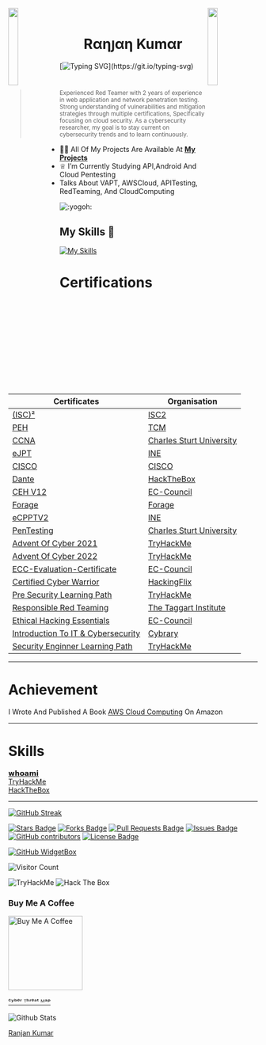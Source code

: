 <img align="left" src="https://user-images.githubusercontent.com/65187002/144930161-2f783401-8d27-4fdf-a2f7-cc0ba32f1f1f.gif" width="20%" style="display:inline;"><img align="right" src="https://user-images.githubusercontent.com/65187002/144930161-2f783401-8d27-4fdf-a2f7-cc0ba32f1f1f.gif" width="20%" style="display:inline;">
<br>



<h1 align="center">Rαηյαη Kumαr</h1>
   



[![Typing SVG](https://readme-typing-svg.herokuapp.com?font=Goblin+One&color=00FF00&width=600&lines=Certified+Ethical+Hacker;Certified+Penetration+Tester;Red+Teamer;)](https://git.io/typing-svg)

#

> <sup> Experienced Red Teamer with 2 years of experience in web application and network penetration testing. Strong understanding of vulnerabilities and mitigation strategies through multiple certifications, Specifically focusing on cloud security. As a cybersecurity researcher, my goal is to stay current on cybersecurity trends and to learn continuously.


 

- 👨‍💻 All Of My Projects Are Available At **[My Projects](https://github.com/kabir0104k?tab=repositories)**
- ♕ I’m Currently Studying API,Android And Cloud Pentesting </br>
- Talks About VAPT, AWSCloud, APITesting, RedTeaming, And CloudComputing


<img src="https://slack-imgs.com/?c=1&amp;o1=gu&amp;url=https%3A%2F%2Femoji.slack-edge.com%2FTBMH8MT1N%2Fyogoh%2Faef8c67fc050a6f6.png" aria-label="yogoh emoji" alt=":yogoh:" data-stringify-type="emoji" data-stringify-emoji=":yogoh:">

## My Skills 🚀

[![My Skills](https://skillicons.dev/icons?i=html,css,js,php,python,linux,aws,azure,gcp,git,github,powershell,bash,postman,docker&perline=15)](https://skillicons.dev)


# Certifications

| Certificates | Organisation
| - | - |
| [(ISC)²](https://www.credly.com/badges/51593902-114b-450f-bcba-2d22921d5eb7) | [ISC2](https://www.isc2.org/)
| [PEH](https://certsgithub.s3.amazonaws.com/Achievment/PEH.pdf) | [TCM](https://academy.tcm-sec.com/)
| [CCNA](https://certsgithub.s3.amazonaws.com/Achievment/Cisco+CCNA+Security_Certificate+of+Achievement.pdf) | [Charles Sturt University](https://www.csu.edu.au/)
| [eJPT](https://certsgithub.s3.amazonaws.com/Achievment/eJPT.pdf) | [INE](https://security.ine.com/)
| [CISCO](https://certsgithub.s3.amazonaws.com/Achievment/Introduction_to_Cybersecurity_Badge.pdf) | [CISCO](https://www.cisco.com/site/in/en/index.html)
| [Dante](https://certsgithub.s3.amazonaws.com/Achievment/Dante-certificate.pdf) | [HackTheBox](app.hackthebox.com/)
| [CEH V12](https://certsgithub.s3.amazonaws.com/Achievment/CEH+V12.pdf) | [EC-Council](https://www.eccouncil.org/)
| [Forage](https://certsgithub.s3.amazonaws.com/Achievment/Forage.pdf) | [Forage](https://www.theforage.com/)
| [eCPPTV2](https://certsgithub.s3.amazonaws.com/Achievment/eCPPTV2.pdf) | [INE](https://security.ine.com/)
| [PenTesting](https://certsgithub.s3.amazonaws.com/Achievment/Pen+Testing_Certificate+of+Achievement.pdf) | [Charles Sturt University](https://www.csu.edu.au/)
| [Advent Of Cyber 2021](https://tryhackme-certificates.s3-eu-west-1.amazonaws.com/THM-RWPPM07YN3.png) | [TryHackMe](https://tryhackme.com/)
| [Advent Of Cyber 2022](https://tryhackme-certificates.s3-eu-west-1.amazonaws.com/THM-UTNOERKM3F.png) | [TryHackMe](https://tryhackme.com/)
| [ECC-Evaluation-Certificate](https://certsgithub.s3.amazonaws.com/Achievment/ECC-Evaluation-Certificate.pdf) | [EC-Council](https://www.eccouncil.org/)
| [Certified Cyber Warrior](https://certsgithub.s3.amazonaws.com/Achievment/CERTIFIED+CYBER+WARRIOR.pdf) | [HackingFlix](https://www.hackingflix.com/)
| [Pre Security Learning Path](https://tryhackme-certificates.s3-eu-west-1.amazonaws.com/THM-WYIRIJQMQB.png) |  [TryHackMe](https://tryhackme.com/)
| [Responsible Red Teaming](https://certsgithub.s3.amazonaws.com/Achievment/certificate-of-completion-for-responsible-red-teaming.pdf) | [The Taggart Institute](https://taggartinstitute.org/p/responsible-red-teaming)
| [Ethical Hacking Essentials](https://certsgithub.s3.amazonaws.com/Achievment/EHE.pdf) | [EC-Council](https://codered.eccouncil.org/your-portal/home)
| [Introduction To IT & Cybersecurity](https://certsgithub.s3.amazonaws.com/Achievment/cybrary-cert-introduction-to-it-and-cybersecurity.pdf) | [Cybrary](https://www.cybrary.it/)
| [Security Enginner Learning Path](https://tryhackme-certificates.s3-eu-west-1.amazonaws.com/THM-INNTUVJS9W.png) | [TryHackMe](https://tryhackme.com/)

--------

# Achievement

I Wrote And Published A Book [AWS Cloud Computing](https://www.amazon.in/AWS-Cloud-Computing-Ranjan-Kumar-ebook/dp/B0CBTCKSKR/ref=sr_1_5?keywords=aws+cloud+computing&qid=1690436456&sprefix=AWS+clo%2Caps%2C327&sr=8-5) On Amazon

--------

# Skills
[𝘄𝗵𝗼𝗮𝗺𝗶](https://flowcv.com/resume/2s9blkj3w8) </br>
[TryHackMe](https://tryhackme.com/p/Kabir0704)</br>
[HackTheBox](https://app.hackthebox.com/profile/overview/Kabir0704)

--------

[![GitHub Streak](https://streak-stats.demolab.com?user=kabir0104k&theme=hacker&date_format=j%20M%5B%20Y%5D&card_width=400)](https://git.io/streak-stats)


<a href="https://github.com/kabir0104k/awesome-github-profile-readme/stargazers"><img src="https://img.shields.io/github/stars/kabir0104k/awesome-github-profile-readme" alt="Stars Badge"/></a>
<a href="https://github.com/kabir0104k/awesome-github-profile-readme/network/members"><img src="https://img.shields.io/github/forks/kabir0104k/awesome-github-profile-readme" alt="Forks Badge"/></a>
<a href="https://github.com/kabir0104k/awesome-github-profile-readme/pulls"><img src="https://img.shields.io/github/issues-pr/kabir0104k/awesome-github-profile-readme" alt="Pull Requests Badge"/></a>
<a href="https://github.com/kabir0104k/awesome-github-profile-readme/issues"><img src="https://img.shields.io/github/issues/kabir0104k/awesome-github-profile-readme" alt="Issues Badge"/></a>
<a href="https://github.com/kabir0104k/awesome-github-profile-readme/graphs/contributors"><img alt="GitHub contributors" src="https://img.shields.io/github/contributors/kabir0104k/awesome-github-profile-readme?color=2b9348"></a>
<a href="https://github.com/kabir0104k/awesome-github-profile-readme/blob/master/LICENSE"><img src="https://img.shields.io/github/license/kabir0104k/awesome-github-profile-readme?color=2b9348" alt="License Badge"/></a>

[![GitHub WidgetBox](https://github-widgetbox.vercel.app/api/profile?username=kabir0104k&data=followers,repositories,stars,commits&theme=carbon)](https://github.com/kabir0104k/github-widgetbox)


![Visitor Count](https://profile-counter.glitch.me/brunnerlivio/count.svg)




<img src="https://tryhackme-badges.s3.amazonaws.com/Kabir0704.png" alt="TryHackMe">


<img src="http://www.hackthebox.eu/badge/image/549968" alt="Hack The Box">

### Buy Me A Coffee 
<a href="https://www.buymeacoffee.com/kabir0704" target="_blank"><img src="https://cdn.buymeacoffee.com/buttons/v2/default-red.png" alt="Buy Me A Coffee" width="150" ></a>

[ᶜʸᵇᵉʳ ᵀʰʳᵉᵃᵗ ᴹᵃᵖ](https://cybermap.kaspersky.com/en/widget/dynamic/dark)

<p align="left">
        <img src="https://raw.githubusercontent.com/bornmay/bornmay/Update/svg/Bottom.svg" alt="Github Stats" />
</p>

</details>


<div class="badge-base LI-profile-badge" data-locale="en_US" data-size="medium" data-theme="dark" data-type="VERTICAL" data-vanity="ranjankumar6289" data-version="v1"><a class="badge-base__link LI-simple-link" href="https://in.linkedin.com/in/ranjankumar6289?trk=profile-badge">Ranjan Kumar</a></div>

